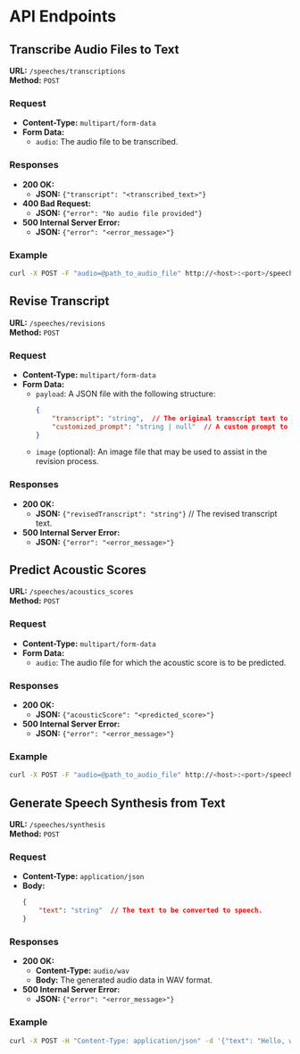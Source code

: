 # API Endpoints

## Transcribe Audio Files to Text

**URL:** `/speeches/transcriptions`  
**Method:** `POST`

### Request
- **Content-Type:** `multipart/form-data`
- **Form Data:**
    - `audio`: The audio file to be transcribed.

### Responses
- **200 OK:**
    - **JSON:** `{"transcript": "<transcribed_text>"}`
- **400 Bad Request:**
    - **JSON:** `{"error": "No audio file provided"}`
- **500 Internal Server Error:**
    - **JSON:** `{"error": "<error_message>"}`

### Example
```sh
curl -X POST -F "audio=@path_to_audio_file" http://<host>:<port>/speeches/transcriptions
```

## Revise Transcript

**URL:** `/speeches/revisions`  
**Method:** `POST`

### Request
- **Content-Type:** `multipart/form-data`
- **Form Data:**
    - `payload`: A JSON file with the following structure:
        ```json
        {
            "transcript": "string",  // The original transcript text to be revised.
            "customized_prompt": "string | null"  // A custom prompt to guide the revision process.
        }
        ```
    - `image` (optional): An image file that may be used to assist in the revision process.

### Responses
- **200 OK:**
    - **JSON:** `{"revisedTranscript": "string"}`  // The revised transcript text.
- **500 Internal Server Error:**
    - **JSON:** `{"error": "<error_message>"}`

## Predict Acoustic Scores

**URL:** `/speeches/acoustics_scores`  
**Method:** `POST`

### Request
- **Content-Type:** `multipart/form-data`
- **Form Data:**
    - `audio`: The audio file for which the acoustic score is to be predicted.

### Responses
- **200 OK:**
    - **JSON:** `{"acousticScore": "<predicted_score>"}`
- **500 Internal Server Error:**
    - **JSON:** `{"error": "<error_message>"}`

### Example
```sh
curl -X POST -F "audio=@path_to_audio_file" http://<host>:<port>/speeches/acoustics_scores
```
## Generate Speech Synthesis from Text

**URL:** `/speeches/synthesis`  
**Method:** `POST`

### Request
- **Content-Type:** `application/json`
- **Body:**
    ```json
    {
        "text": "string"  // The text to be converted to speech.
    }
    ```

### Responses
- **200 OK:**
    - **Content-Type:** `audio/wav`
    - **Body:** The generated audio data in WAV format.
- **500 Internal Server Error:**
    - **JSON:** `{"error": "<error_message>"}`

### Example
```sh
curl -X POST -H "Content-Type: application/json" -d '{"text": "Hello, world!"}' http://<host>:<port>/speeches/synthesis --output output.wav
```
